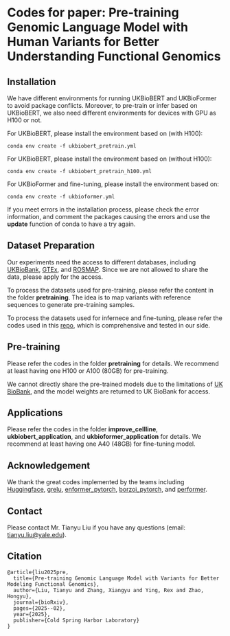 # Codes for paper: Pre-training Genomic Language Model with Human Variants for Better Understanding Functional Genomics

## Installation

We have different environments for running UKBioBERT and UKBioFormer to avoid package conflicts. Moreover, to pre-train or infer based on UKBioBERT, we also need different environments for devices with GPU as H100 or not. 

For UKBioBERT, please install the environment based on (with H100):

```
conda env create -f ukbiobert_pretrain.yml
```

For UKBioBERT, please install the environment based on (without H100):

```
conda env create -f ukbiobert_pretrain_h100.yml
```

For UKBioFormer and fine-tuning, please install the environment based on:

```
conda env create -f ukbioformer.yml
```

If you meet errors in the installation process, please check the error information, and comment the packages causing the errors and use the **update** function of conda to have a try again.

## Dataset Preparation

Our experiments need the access to different databases, including [UKBioBank](https://www.ukbiobank.ac.uk/), [GTEx](https://gtexportal.org/home/), and [ROSMAP](https://adknowledgeportal.synapse.org/Explore/Studies/DetailsPage/StudyDetails?Study=syn3219045). Since we are not allowed to share the data, please apply for the access.

To process the datasets used for pre-training, please refer the content in the folder **pretraining**. The idea is to map variants with reference sequences to generate pre-training samples.

To process the datasets used for infernece and fine-tuning, please refer the codes used in this [repo](https://github.com/shirondru/enformer_fine_tuning/tree/master), which is comprehensive and tested in our side.

## Pre-training

Please refer the codes in the folder **pretraining** for details. We recommend at least having one H100 or A100 (80GB) for pre-training.

We cannot directly share the pre-trained models due to the limitations of [UK BioBank](https://www.ukbiobank.ac.uk/media/x2gmevle/uk-biobank-ai-guidance-for-publication-july-2024-4.pdf), and the model weights are returned to UK BioBank for access.

## Applications

Please refer the codes in the folder **improve_cellline**, **ukbiobert_application**, and **ukbioformer_application** for details. We recommend at least having one A40 (48GB) for fine-tuning model.

## Acknowledgement

We thank the great codes implemented by the teams including [Huggingface](https://huggingface.co/),  [grelu](https://github.com/Genentech/gReLU), [enformer_pytorch](https://github.com/lucidrains/enformer-pytorch), [borzoi_pytorch](https://github.com/johahi/borzoi-pytorch), and [performer](https://github.com/shirondru/enformer_fine_tuning/tree/master).

## Contact

Please contact Mr. Tianyu Liu if you have any questions (email: tianyu.liu@yale.edu).

## Citation

```
@article{liu2025pre,
  title={Pre-training Genomic Language Model with Variants for Better Modeling Functional Genomics},
  author={Liu, Tianyu and Zhang, Xiangyu and Ying, Rex and Zhao, Hongyu},
  journal={bioRxiv},
  pages={2025--02},
  year={2025},
  publisher={Cold Spring Harbor Laboratory}
}
```